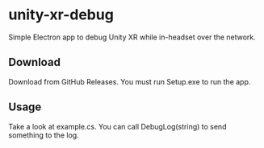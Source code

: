 # unity-xr-debug
Simple Electron app to debug Unity XR while in-headset over the network.

## Download
Download from GitHub Releases. You must run Setup.exe to run the app.

## Usage
Take a look at example.cs. You can call DebugLog(string) to send something to the log.

